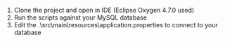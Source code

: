 1) Clone the project and open in IDE (Eclipse Oxygen 4.7.0 used)
2) Run the scripts against your MySQL database
3) Edit the .\src\main\resources\application.properties to connect to your database